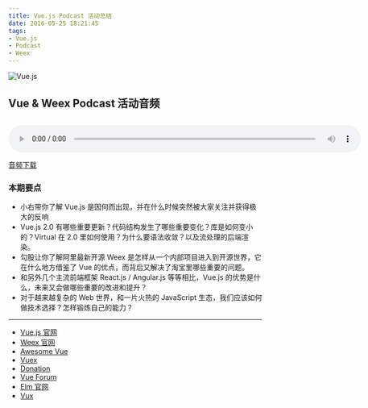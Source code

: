 ```yaml
---
title: Vue.js Podcast 活动总结
date: 2016-05-25 18:21:45
tags:
- Vue.js
- Podcast
- Weex
---
```


![Vue.js](http://ww1.sinaimg.cn/large/0062hZoFgw1f48kq8lf1kj31240mawfo.jpg)

## Vue & Weex Podcast 活动音频

<audio controls="controls" style="width:700px;height:66px;">
            <source src="http://7xjzr6.com2.z0.glb.qiniucdn.com/Vue-Podcast-Release.mp3" type="audio/mp3" />
            <embed height="66px" width="700px" src="http://7xjzr6.com2.z0.glb.qiniucdn.com/Vue-Podcast-Release.mp3" />
</audio>

[音频下载](http://pan.baidu.com/s/1eRF3oR4)

### 本期要点

- 小右带你了解 Vue.js 是因何而出现，并在什么时候突然被大家关注并获得极大的反响
- Vue.js 2.0 有哪些重要更新？代码结构发生了哪些重要变化？库是如何变小的？Virtual 在 2.0 里如何使用？为什么要语法收敛？以及流处理的后端渲染。
- 勾股让你了解阿里最新开源 Weex 是怎样从一个内部项目进入到开源世界，它在什么地方借鉴了 Vue 的优点，而背后又解决了淘宝里哪些重要的问题。
- 和另外几个主流前端框架 React.js / Angular.js 等等相比，Vue.js 的优势是什么，未来又会做哪些重要的改进和提升？
- 对于越来越复杂的 Web 世界，和一片火热的 JavaScript 生态，我们应该如何做技术选择？怎样锻炼自己的能力？

<hr />

- [Vue.js 官网](http://vuejs.org/)
- [Weex 官网](http://alibaba.github.io/weex)
- [Awesome Vue](https://github.com/vuejs/awesome-vue)
- [Vuex](https://github.com/vuejs/vuex)
- [Donation](https://www.patreon.com/evanyou)
- [Vue Forum](http://forum.vuejs.org/)
- [Elm 官网](http://elm-lang.org/)
- [Vux](https://vux.li/)
